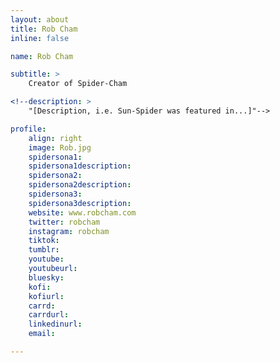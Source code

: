 ```yaml
---
layout: about
title: Rob Cham
inline: false

name: Rob Cham

subtitle: >
    Creator of Spider-Cham

<!--description: >
    "[Description, i.e. Sun-Spider was featured in...]"-->

profile: 
    align: right
    image: Rob.jpg
    spidersona1:
    spidersona1description:
    spidersona2:
    spidersona2description:
    spidersona3:
    spidersona3description:
    website: www.robcham.com
    twitter: robcham
    instagram: robcham
    tiktok:
    tumblr:
    youtube:
    youtubeurl:
    bluesky:
    kofi:
    kofiurl:
    carrd:
    carrdurl:
    linkedinurl:
    email:

---
```


<!-- longer bio here -->
